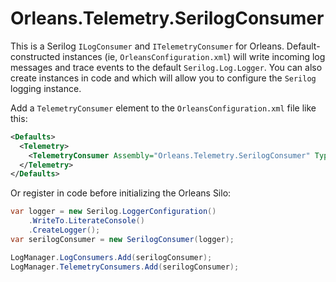 # Orleans.Telemetry.SerilogConsumer

This is a Serilog `ILogConsumer` and `ITelemetryConsumer` for Orleans. Default-constructed instances (ie, `OrleansConfiguration.xml`)
will write incoming log messages and trace events to the default `Serilog.Log.Logger`. You can also create instances in code and
which will allow you to configure the `Serilog` logging instance.

Add a `TelemetryConsumer` element to the `OrleansConfiguration.xml` file like this:
```xml
<Defaults>
  <Telemetry>
    <TelemetryConsumer Assembly="Orleans.Telemetry.SerilogConsumer" Type="Orleans.Telemetry.SerilogConsumer.SerilogConsumer" />
  </Telemetry>
</Defaults>
```

Or register in code before initializing the Orleans Silo:
```csharp
var logger = new Serilog.LoggerConfiguration()
    .WriteTo.LiterateConsole()
    .CreateLogger();
var serilogConsumer = new SerilogConsumer(logger);

LogManager.LogConsumers.Add(serilogConsumer);
LogManager.TelemetryConsumers.Add(serilogConsumer);
```
